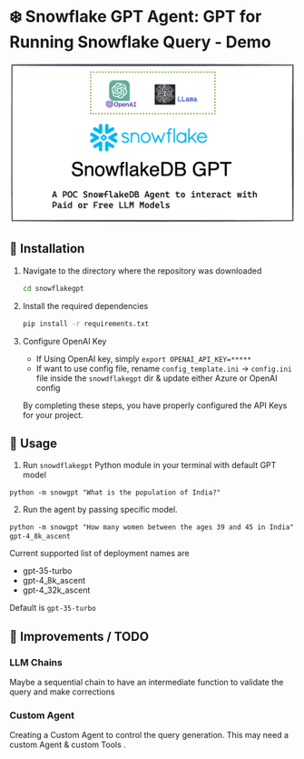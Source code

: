 # ❄️ Snowflake GPT Agent: GPT for Running Snowflake Query - Demo

![Snowflake](images/snow6.png)

## 💾 Installation

1. Navigate to the directory where the repository was downloaded

    ```bash
    cd snowflakegpt
    ```
2. Install the required dependencies

    ```bash
    pip install -r requirements.txt
    ```

3. Configure OpenAI Key
    * If Using OpenAI key, simply `export OPENAI_API_KEY=*****`
    * If want to use config file, rename `config_template.ini` -> `config.ini` file inside the `snowdflakegpt` dir & update either Azure or OpenAI config

    By completing these steps, you have properly configured the API Keys for your project.


## 🔧 Usage

1. Run `snowdflakegpt` Python module in your terminal with default GPT model

```
python -m snowgpt "What is the population of India?"
```

2. Run the agent by passing specific model.

```
python -m snowgpt "How many women between the ages 39 and 45 in India" gpt-4_8k_ascent
```

Current supported list of deployment names are
* gpt-35-turbo
* gpt-4_8k_ascent
* gpt-4_32k_ascent

Default is `gpt-35-turbo`

## 🚒 Improvements / TODO

### LLM Chains
Maybe a sequential chain to have an intermediate function to validate the query and make corrections

### Custom Agent
Creating a Custom Agent to control the query generation. This may need a custom Agent & custom Tools .
